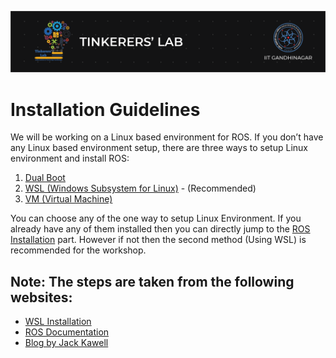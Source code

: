 ![image](../images/TL_Header.png)

# **Installation Guidelines**

We will be working on a Linux based environment for ROS. If you don’t have any Linux based environment setup, there are three ways to setup Linux environment and install ROS: <br>

1. [Dual Boot](DualBoot.md)
2. [WSL (Windows Subsystem for Linux)](WSL.md) - (Recommended)
3. [VM (Virtual Machine)](VM.md)

You can choose any of the one way to setup Linux Environment. If you already have any of them installed then you can directly jump to the [ROS Installation](ROS.md) part. However if not then the second method (Using WSL) is recommended for the workshop. 

## **Note**: The steps are taken from the following websites:
- [WSL Installation](https://docs.microsoft.com/en-us/windows/wsl/install-win10)
- [ROS Documentation](http://wiki.ros.org/noetic/Installation/Ubuntu)
- [Blog by Jack Kawell](https://jack-kawell.com/2020/06/12/ros-wsl2/)